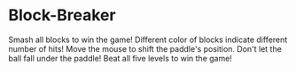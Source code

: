 # Block-Breaker
Smash all blocks to win the game!
Different color of blocks indicate different number of hits! Move the mouse to shift the paddle's position. Don't let the ball fall under the paddle! Beat all five levels to win the game!
